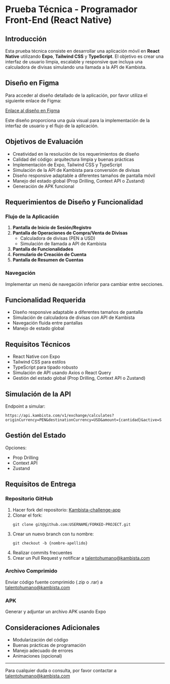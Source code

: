 # Prueba Técnica - Programador Front-End (React Native)

## Introducción

Esta prueba técnica consiste en desarrollar una aplicación móvil en **React Native** utilizando **Expo**, **Tailwind CSS** y **TypeScript**. El objetivo es crear una interfaz de usuario limpia, escalable y responsive que incluya una calculadora de divisas simulando una llamada a la API de Kambista.

## Diseño en Figma

Para acceder al diseño detallado de la aplicación, por favor utiliza el siguiente enlace de Figma:

[Enlace al diseño en Figma](https://www.figma.com/file/XXXXXXXXXXXXX)

Este diseño proporciona una guía visual para la implementación de la interfaz de usuario y el flujo de la aplicación.

## Objetivos de Evaluación

- Creatividad en la resolución de los requerimientos de diseño
- Calidad del código: arquitectura limpia y buenas prácticas
- Implementación de Expo, Tailwind CSS y TypeScript
- Simulación de la API de Kambista para conversión de divisas
- Diseño responsive adaptable a diferentes tamaños de pantalla móvil
- Manejo del estado global (Prop Drilling, Context API o Zustand)
- Generación de APK funcional

## Requerimientos de Diseño y Funcionalidad

### Flujo de la Aplicación

1. **Pantalla de Inicio de Sesión/Registro**
2. **Pantalla de Operaciones de Compra/Venta de Divisas**
   - Calculadora de divisas (PEN a USD)
   - Simulación de llamada a API de Kambista
3. **Pantalla de Funcionalidades**
4. **Formulario de Creación de Cuenta**
5. **Pantalla de Resumen de Cuentas**

### Navegación

Implementar un menú de navegación inferior para cambiar entre secciones.

## Funcionalidad Requerida

- Diseño responsive adaptable a diferentes tamaños de pantalla
- Simulación de calculadora de divisas con API de Kambista
- Navegación fluida entre pantallas
- Manejo de estado global

## Requisitos Técnicos

- React Native con Expo
- Tailwind CSS para estilos
- TypeScript para tipado robusto
- Simulación de API usando Axios o React Query
- Gestión del estado global (Prop Drilling, Context API o Zustand)

## Simulación de la API

Endpoint a simular:

```
https://api.kambista.com/v1/exchange/calculates?originCurrency=PEN&destinationCurrency=USD&amount={cantidad}&active=S
```

## Gestión del Estado

Opciones:

- Prop Drilling
- Context API
- Zustand

## Requisitos de Entrega

### Repositorio GitHub

1. Hacer fork del repositorio: [Kambista-challenge-app](https://github.com/USERNAME/Kambista-challenge-app)
2. Clonar el fork:
   ```
   git clone git@github.com:USERNAME/FORKED-PROJECT.git
   ```
3. Crear un nuevo branch con tu nombre:
   ```
   git checkout -b {nombre-apellido}
   ```
4. Realizar commits frecuentes
5. Crear un Pull Request y notificar a talentohumano@kambista.com

### Archivo Comprimido

Enviar código fuente comprimido (.zip o .rar) a talentohumano@kambista.com

### APK

Generar y adjuntar un archivo APK usando Expo

## Consideraciones Adicionales

- Modularización del código
- Buenas prácticas de programación
- Manejo adecuado de errores
- Animaciones (opcional)

---

Para cualquier duda o consulta, por favor contactar a talentohumano@kambista.com
